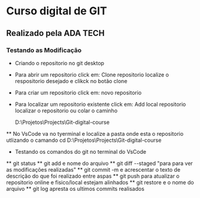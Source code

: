 # Curso digital de GIT

## Realizado pela ADA TECH

### Testando as Modificação

- Criando o repositorio no git desktop

- Para abrir um repositorio click em:
  Clone repositorio
  localize o respositorio desejado e clikck no botão clone

- Para criar um repositorio click em:
  novo repositorio

- Para localizar um repositorio existente click em:
  Add local repositorio
  localizar o repositorio ou colar o caminho

  D:\Projetos\Projects\Git-digital-course

\*\* No VsCode
va no tyerminal e localize a pasta onde esta o repositorio utlizando o camando cd D:\Projetos\Projects\Git-digital-course

- Testando os comandos do git no terminal do VsCode

** git status
** git add e nome do arquivo
** git diff --staged "para para ver as modificações realizadas"
** git commit -m e acrescentar o texto de descrição do que foi realizado entre aspas
** git push para atualizar o repositorio online e fisico/local estejam alinhados
** git restore e o nome do arquivo
\*\* git log apresta os ultimos commits realisados
